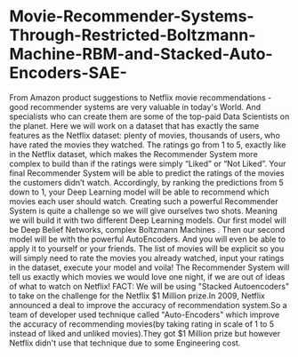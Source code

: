 # Movie-Recommender-Systems-Through-Restricted-Boltzmann-Machine-RBM-and-Stacked-Auto-Encoders-SAE-
From Amazon product suggestions to Netflix movie recommendations - good recommender systems are very valuable in today's World. And specialists who can create them are some of the top-paid Data Scientists on the planet.  Here we will work on a dataset that has exactly the same features as the Netflix dataset: plenty of movies, thousands of users, who have rated the movies they watched. The ratings go from 1 to 5, exactly like in the Netflix dataset, which makes the Recommender System more complex to build than if the ratings were simply “Liked” or “Not Liked”.   Your final Recommender System will be able to predict the ratings of the movies the customers didn’t watch. Accordingly, by ranking the predictions from 5 down to 1, your Deep Learning model will be able to recommend which movies each user should watch. Creating such a powerful Recommender System is quite a challenge so we will give ourselves two shots. Meaning we will build it with two different Deep Learning models.  Our first model will be Deep Belief Networks, complex Boltzmann Machines . Then our second model will be with the powerful AutoEncoders.   And you will even be able to apply it to yourself or your friends. The list of movies will be explicit so you will simply need to rate the movies you already watched, input your ratings in the dataset, execute your model and voila! The Recommender System will tell us exactly which movies we would love one night, if we are out of ideas of what to watch on Netflix!      FACT:                    We will be using "Stacked Autoencoders" to take on the challenge for the Netflix $1 Million prize.In 2009, Netflix announced a deal to improve the accuracy of recommendation system.So a team of developer used technique called "Auto-Encoders" which improve the accuracy of recommending movies(by taking rating in scale of 1 to 5 instead of liked and unliked movies).They got $1 Million prize but however Netflix didn't use that technique due to some Engineering cost.
